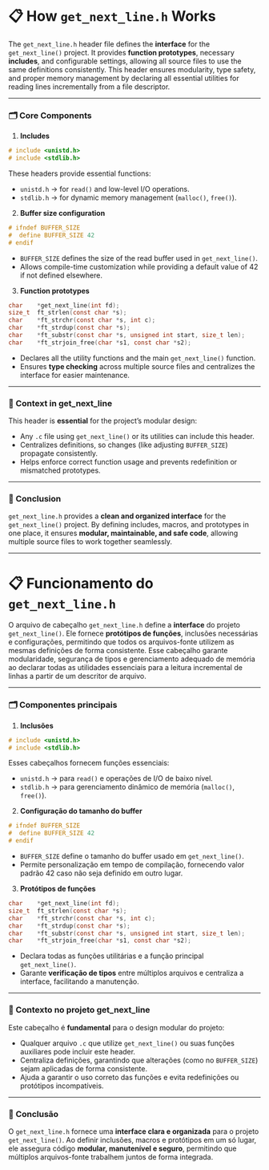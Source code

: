 # 📋 How `get_next_line.h` Works

The `get_next_line.h` header file defines the **interface** for the `get_next_line()` project. It provides **function prototypes**, necessary **includes**, and configurable settings, allowing all source files to use the same definitions consistently. This header ensures modularity, type safety, and proper memory management by declaring all essential utilities for reading lines incrementally from a file descriptor.

---

### 🗂️ Core Components

1. **Includes**

```c
# include <unistd.h>
# include <stdlib.h>
```

These headers provide essential functions:

* `unistd.h` → for `read()` and low-level I/O operations.
* `stdlib.h` → for dynamic memory management (`malloc()`, `free()`).

2. **Buffer size configuration**

```c
# ifndef BUFFER_SIZE
#  define BUFFER_SIZE 42
# endif
```

* `BUFFER_SIZE` defines the size of the read buffer used in `get_next_line()`.
* Allows compile-time customization while providing a default value of 42 if not defined elsewhere.

3. **Function prototypes**

```c
char	*get_next_line(int fd);
size_t	ft_strlen(const char *s);
char	*ft_strchr(const char *s, int c);
char	*ft_strdup(const char *s);
char	*ft_substr(const char *s, unsigned int start, size_t len);
char	*ft_strjoin_free(char *s1, const char *s2);
```

* Declares all the utility functions and the main `get_next_line()` function.
* Ensures **type checking** across multiple source files and centralizes the interface for easier maintenance.

---

### 🔗 Context in get\_next\_line

This header is **essential** for the project’s modular design:

* Any `.c` file using `get_next_line()` or its utilities can include this header.
* Centralizes definitions, so changes (like adjusting `BUFFER_SIZE`) propagate consistently.
* Helps enforce correct function usage and prevents redefinition or mismatched prototypes.

---

### 🎯 Conclusion

`get_next_line.h` provides a **clean and organized interface** for the `get_next_line()` project. By defining includes, macros, and prototypes in one place, it ensures **modular, maintainable, and safe code**, allowing multiple source files to work together seamlessly.

---

# 📋 Funcionamento do `get_next_line.h`

O arquivo de cabeçalho `get_next_line.h` define a **interface** do projeto `get_next_line()`. Ele fornece **protótipos de funções**, inclusões necessárias e configurações, permitindo que todos os arquivos-fonte utilizem as mesmas definições de forma consistente. Esse cabeçalho garante modularidade, segurança de tipos e gerenciamento adequado de memória ao declarar todas as utilidades essenciais para a leitura incremental de linhas a partir de um descritor de arquivo.

---

### 🗂️ Componentes principais

1. **Inclusões**

```c
# include <unistd.h>
# include <stdlib.h>
```

Esses cabeçalhos fornecem funções essenciais:

* `unistd.h` → para `read()` e operações de I/O de baixo nível.
* `stdlib.h` → para gerenciamento dinâmico de memória (`malloc()`, `free()`).

2. **Configuração do tamanho do buffer**

```c
# ifndef BUFFER_SIZE
#  define BUFFER_SIZE 42
# endif
```

* `BUFFER_SIZE` define o tamanho do buffer usado em `get_next_line()`.
* Permite personalização em tempo de compilação, fornecendo valor padrão 42 caso não seja definido em outro lugar.

3. **Protótipos de funções**

```c
char	*get_next_line(int fd);
size_t	ft_strlen(const char *s);
char	*ft_strchr(const char *s, int c);
char	*ft_strdup(const char *s);
char	*ft_substr(const char *s, unsigned int start, size_t len);
char	*ft_strjoin_free(char *s1, const char *s2);
```

* Declara todas as funções utilitárias e a função principal `get_next_line()`.
* Garante **verificação de tipos** entre múltiplos arquivos e centraliza a interface, facilitando a manutenção.

---

### 🔗 Contexto no projeto get\_next\_line

Este cabeçalho é **fundamental** para o design modular do projeto:

* Qualquer arquivo `.c` que utilize `get_next_line()` ou suas funções auxiliares pode incluir este header.
* Centraliza definições, garantindo que alterações (como no `BUFFER_SIZE`) sejam aplicadas de forma consistente.
* Ajuda a garantir o uso correto das funções e evita redefinições ou protótipos incompatíveis.

---

### 🎯 Conclusão

O `get_next_line.h` fornece uma **interface clara e organizada** para o projeto `get_next_line()`. Ao definir inclusões, macros e protótipos em um só lugar, ele assegura código **modular, manutenível e seguro**, permitindo que múltiplos arquivos-fonte trabalhem juntos de forma integrada.
